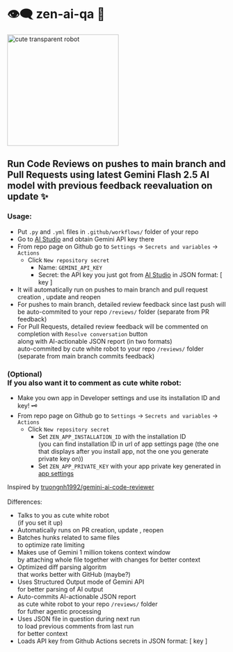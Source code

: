 # 👁️‍🗨️ zen-ai-qa 👀
<img src="https://github.com/user-attachments/assets/7e1493ad-31da-448d-8050-e2072c916500" alt="cute transparent robot" width="256">

## Run Code Reviews on pushes to main branch and Pull Requests using latest Gemini Flash 2.5 AI model with previous feedback reevaluation on update ✨

### Usage:
- Put `.py` and `.yml` files in `.github/workflows/` folder of your repo
- Go to [AI Studio](https://aistudio.google.com/apikey) and obtain Gemini API key there
- From repo page on Github go to `Settings` -> `Secrets and variables` -> `Actions`
  - Click `New repository secret`
    - Name: `GEMINI_API_KEY`
    - Secret: the API key you just got from [AI Studio](https://aistudio.google.com/apikey) in JSON format: [ key ]
- It will automatically run on pushes to main branch and pull request creation , update and reopen
- For pushes to main branch, detailed review feedback since last push will be auto-commited to your repo `/reviews/` folder (separate from PR feedback)
- For Pull Requests, detailed review feedback will be commented on completion with `Resolve conversation` button <br> along with AI-actionable JSON report (in two formats) <br> auto-commited by cute white robot to your repo `/reviews/` folder (separate from main branch commits feedback)
### (Optional) <br> If you also want it to comment as cute white robot:
- Make you own app in Developer settings and use its installation ID and key! 🗝️
- From repo page on Github go to `Settings` -> `Secrets and variables` -> `Actions`
  - Click `New repository secret`
    - Set `ZEN_APP_INSTALLATION_ID` with the installation ID <br> (you can find installation ID in url of app settings page (the one that displays after you install app, not the one you generate private key on))
    - Set `ZEN_APP_PRIVATE_KEY` with your app private key generated in [app settings](https://github.com/settings/apps/)

Inspired by [truongnh1992/gemini-ai-code-reviewer](https://github.com/truongnh1992/gemini-ai-code-reviewer)
<br><br>
Differences:
- Talks to you as cute white robot <br> (if you set it up)
- Automatically runs on PR creation, update , reopen
- Batches hunks related to same files <br> to optimize rate limiting
- Makes use of Gemini 1 million tokens context window <br> by attaching whole file together with changes for better context
- Optimized diff parsing algoritm <br> that works better with GitHub (maybe?)
- Uses Structured Output mode of Gemini API <br> for better parsing of AI output
- Auto-commits AI-actionable JSON report <br> as cute white robot to your repo `/reviews/` folder <br> for futher agentic processing
- Uses JSON file in question during next run <br> to load previous comments from last run <br> for better context
- Loads API key from Github Actions secrets in JSON format: [ key ]

